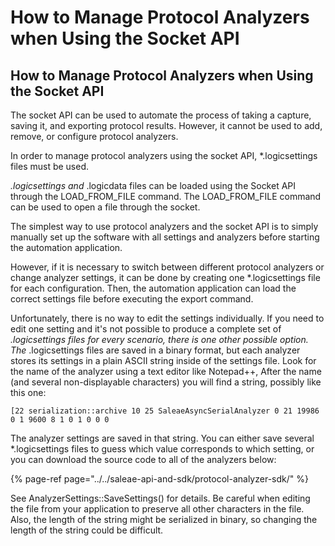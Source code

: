 # How to Manage Protocol Analyzers when Using the Socket API

## How to Manage Protocol Analyzers when Using the Socket API

The socket API can be used to automate the process of taking a capture, saving it, and exporting protocol results. However, it cannot be used to add, remove, or configure protocol analyzers.

In order to manage protocol analyzers using the socket API, \*.logicsettings files must be used.

_.logicsettings and_ .logicdata files can be loaded using the Socket API through the LOAD\_FROM\_FILE command. The LOAD\_FROM\_FILE command can be used to open a file through the socket.

The simplest way to use protocol analyzers and the socket API is to simply manually set up the software with all settings and analyzers before starting the automation application.

However, if it is necessary to switch between different protocol analyzers or change analyzer settings, it can be done by creating one \*.logicsettings file for each configuration. Then, the automation application can load the correct settings file before executing the export command.

Unfortunately, there is no way to edit the settings individually. If you need to edit one setting and it's not possible to produce a complete set of _.logicsettings files for every scenario, there is one other possible option. The_ .logicsettings files are saved in a binary format, but each analyzer stores its settings in a plain ASCII string inside of the settings file. Look for the name of the analyzer using a text editor like Notepad++, After the name \(and several non-displayable characters\) you will find a string, possibly like this one:

```text
[22 serialization::archive 10 25 SaleaeAsyncSerialAnalyzer 0 21 19986 0 1 9600 8 1 0 1 0 0 0
```

The analyzer settings are saved in that string. You can either save several \*.logicsettings files to guess which value corresponds to which setting, or you can download the source code to all of the analyzers below:

{% page-ref page="../../saleae-api-and-sdk/protocol-analyzer-sdk/" %}

See AnalyzerSettings::SaveSettings\(\) for details. Be careful when editing the file from your application to preserve all other characters in the file. Also, the length of the string might be serialized in binary, so changing the length of the string could be difficult.

